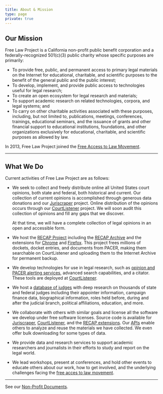 ```yaml
---
title: About & Mission
type: page
private: true
---
```


## Our Mission

Free Law Project is a California non-profit public benefit corporation
and a federally-recognized 501(c)(3) public charity whose specific
purposes are primarily:

-   To provide free, public, and permanent access to primary legal
    materials on the Internet for educational, charitable, and
    scientific purposes to the benefit of the general public and the
    public interest;
-   To develop, implement, and provide public access to technologies
    useful for legal research;
-   To create an open ecosystem for legal research and materials;
-   To support academic research on related technologies, corpora, and
    legal systems; and
-   To carry on other charitable activities associated with these
    purposes, including, but not limited to, publications, meetings,
    conferences, trainings, educational seminars, and the issuance of
    grants and other financial support to educational institutions,
    foundations, and other organizations exclusively for educational,
    charitable, and scientific purposes as allowed by law.

In 2013, Free Law Project joined the [Free Access to Law
Movement](http://falm.info/).

* * * * *

## What We Do

Current activities of Free Law Project are as follows:

 - We seek to collect and freely distribute online all United States court opinions, both state and federal, both historical and current. Our collection of current opinions is accomplished through generous data donations and our [Juriscraper][js] project. Online distribution of the opinions occurs through our [CourtListener][cl] project. We will soon audit this collection of opinions and fill any gaps that we discover. 

    At that time, we will have a complete collection of legal opinions in an open and accessible form.

 - We host the [RECAP Project][recap] including the [RECAP Archive][recap-archive] and the extensions for [Chrome][chrome] and [Firefox][ff]. This project frees millions of dockets, docket entries, and documents from PACER, making them searchable on CourtListener and uploading them to the Internet Archive for permanent backup.  
    
 - We develop technologies for use in legal research, such as [opinion and PACER alerting services][alerts], advanced search capabilities, and a citator. These tools are deployed at [CourtListener][cl].
 
 - We host a [database of judges][judges] with deep research on thousands of state and federal judges including their appointer information, campaign finance data, biographical information, roles held before, during and after the judicial branch, political affiliations, education, and more.
 
 - We collaborate with others with similar goals and license all the software we develop under free software licenses. Source code is available for [Juriscraper][js-code],  [CourtListener][cl-code], and the [RECAP extensions][recap-code]. Our [APIs][api] enable others to analyze and reuse the materials we have collected. We even offer bulk downloading for some types of data.
 
 - We provide data and research services to support academic researchers and journalists in their efforts to study and report on the legal world.
    
 - We lead workshops, present at conferences, and hold other events to educate others about our work, how to get involved, and the underlying challenges facing the [free acces to law movement][fatlm].

* * * * *

See our [Non-Profit Documents][non-profit-docs].


[js]: /juriscraper/
[cl]: https://www.courtlistener.com/
[recap]: /recap/
[recap-archive]: https://www.courtlistener.com/recap/
[alerts]: https://www.courtlistener.com/help/alerts/
[js-code]: https://github.com/freelawproject/juriscraper/
[cl-code]: https://github.com/freelawproject/courtlistener/
[recap-code]: https://github.com/freelawproject/recap-chrome/
[api]: https://www.courtlistener.com/api/
[fatlm]: http://www.fatlm.org/
[non-profit-docs]: /non-profit-documents/
[judges]: /judge_database/
[chrome]: https://chrome.google.com/webstore/detail/recap/oiillickanjlaeghobeeknbddaonmjnc
[ff]: https://addons.mozilla.org/en-US/firefox/addon/recap-195534/
